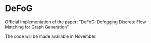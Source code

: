 # DeFoG
Official implementation of the paper: "DeFoG: Defogging Discrete Flow Matching for Graph Generation"

The code will be made available in November.
